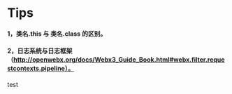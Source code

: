 # Tips
#### 1，类名.this 与 类名.class 的区别。
#### 2，日志系统与日志框架（http://openwebx.org/docs/Webx3_Guide_Book.html#webx.filter.requestcontexts.pipeline）。

test